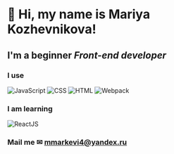 # 👋 Hi, my name is **Mariya Kozhevnikova**!
## I'm a beginner *Front-end developer*

### I use
![JavaScript](https://img.shields.io/badge/-JavaScript-090909?style=for-the-badge&logo=JavaScript)
![CSS](https://img.shields.io/badge/-CSS-090909?style=for-the-badge&logo=css3)
![HTML](https://img.shields.io/badge/-HTML-090909?style=for-the-badge&logo=html5)
![Webpack](https://img.shields.io/badge/-Webpack-090909?style=for-the-badge&logo=Webpack)

### I am learning 
![ReactJS](https://img.shields.io/badge/-ReactJs-090909?style=for-the-badge&logo=React)

### Mail me ✉ mmarkevi4@yandex.ru


<!--
**withLoveAndSqualor/withLoveAndSqualor** is a ✨ _special_ ✨ repository because its `README.md` (this file) appears on your GitHub profile.

Here are some ideas to get you started:

- 🔭 I’m currently working on ...
- 🌱 I’m currently learning ...
- 👯 I’m looking to collaborate on ...
- 🤔 I’m looking for help with ...
- 💬 Ask me about ...
- 📫 How to reach me: ...
- 😄 Pronouns: ...
- ⚡ Fun fact: ...
-->

